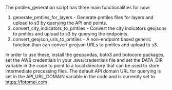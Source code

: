 The pmtiles_generation script has three main functionalities for now:

1. generate_pmtiles_for_layers - Generate pmtiles files for layers and upload to s3 by querying the API end points.
2. convert_city_indicators_to_pmtiles - Convert the city indicators geojsons to pmtiles  and upload to s3 by querying the endpoints.
3. convert_geojson_urls_to_pmtiles - A non-endpoint based generic function than can convert geojson URLs to pmtiles and upload to s3.

In order to use these, install the geopandas, boto3 and botocore packages, set the AWS credentials in your .aws/credentials file and set the DATA_DIR variable
in the code to point to a local directory that can be used to store intermediate processing files. The default API domain URL for querying is set in
the API_URL_DOMAIN variable in the code and is currently set to https://fotomei.com

